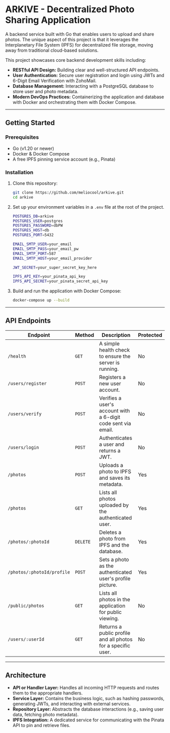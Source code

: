 # ARKIVE - Decentralized Photo Sharing Application

A backend service built with Go that enables users to upload and share photos. The unique aspect of this project is that it leverages the Interplanetary File System (IPFS) for decentralized file storage, moving away from traditional cloud-based solutions.

This project showcases core backend development skills including:
* **RESTful API Design:** Building clear and well-structured API endpoints.
* **User Authentication:** Secure user registration and login using JWTs and 6-Digit Email Verification with ZohoMail.
* **Database Management:** Interacting with a PostgreSQL database to store user and photo metadata.
* **Modern DevOps Practices:** Containerizing the application and database with Docker and orchestrating them with Docker Compose.

---

## Getting Started

### Prerequisites

* Go (v1.20 or newer)
* Docker & Docker Compose
* A free IPFS pinning service account (e.g., Pinata)

### Installation

1.  Clone this repository:
    ```bash
    git clone https://github.com/meliocool/arkive.git
    cd arkive
    ```

2.  Set up your environment variables in a `.env` file at the root of the project.
    ```bash
    POSTGRES_DB=arkive
    POSTGRES_USER=postgres
    POSTGRES_PASSWORD=dbPW
    POSTGRES_HOST=db
    POSTGRES_PORT=5432
    
    EMAIL_SMTP_USER=your_email
    EMAIL_SMTP_PASS=your_email_pw
    EMAIL_SMTP_PORT=587
    EMAIL_SMTP_HOST=your_email_provider

    JWT_SECRET=your_super_secret_key_here

    IPFS_API_KEY=your_pinata_api_key
    IPFS_API_SECRET=your_pinata_secret_api_key
    ```

3.  Build and run the application with Docker Compose:
    ```bash
    docker-compose up --build
    ```

---

## API Endpoints

| Endpoint                   | Method   | Description                                                   | Protected |
|----------------------------|----------|---------------------------------------------------------------| --------- |
| `/health`                  | `GET`    | A simple health check to ensure the server is running.        | No        |
| `/users/register`          | `POST`   | Registers a new user account.                                 | No        |
| `/users/verify`            | `POST`   | Verifies a user's account with a 6-digit code sent via email. | No        |
| `/users/login`             | `POST`   | Authenticates a user and returns a JWT.                       | No        |
| `/photos`                  | `POST`   | Uploads a photo to IPFS and saves its metadata.               | Yes       |
| `/photos`                  | `GET`    | Lists all photos uploaded by the authenticated user.          | Yes       |
| `/photos/:photoId`         | `DELETE` | Deletes a photo from IPFS and the database.                   | Yes       |
| `/photos/:photoId/profile` | `POST`   | Sets a photo as the authenticated user's profile picture.     | Yes       |
| `/public/photos`           | `GET`    | Lists all photos in the application for public viewing.       | No        |
| `/users/:userId`           | `GET`    | Returns a public profile and all photos for a specific user.  | No        |

---

## Architecture

* **API or Handler Layer:** Handles all incoming HTTP requests and routes them to the appropriate handlers.
* **Service Layer:** Contains the business logic, such as hashing passwords, generating JWTs, and interacting with external services.
* **Repository Layer:** Abstracts the database interactions (e.g., saving user data, fetching photo metadata).
* **IPFS Integration:** A dedicated service for communicating with the Pinata API to pin and retrieve files.
